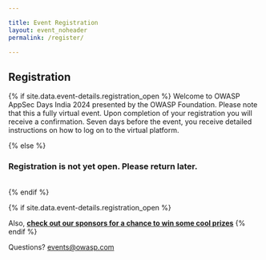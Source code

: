 ```yaml
---

title: Event Registration
layout: event_noheader
permalink: /register/

---
```


## Registration 
{% if site.data.event-details.registration_open %}
Welcome to OWASP AppSec Days India 2024 presented by the OWASP Foundation. Please note that this a fully virtual event. Upon completion of your registration you will receive a confirmation. Seven days before the event, you receive detailed instructions on how to log on to the virtual platform. 

{% else %}
<br>
### Registration is not yet open. Please return later.
<br>
{% endif %}

{% if site.data.event-details.registration_open %}


Also, **[check out our sponsors for a chance to win some cool prizes](/sponsors/swag/)**
{% endif %}


Questions? [events@owasp.com](mailto:events@owasp.com?subject=Event%20Example%20Inquiry)
